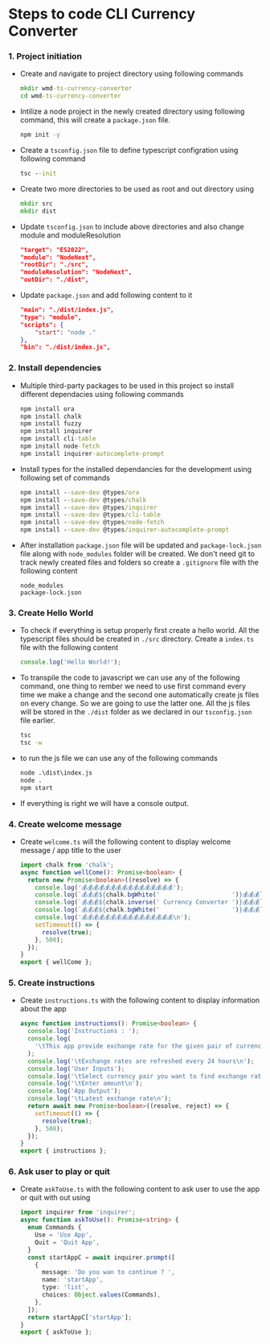# Steps to code CLI Currency Converter

### 1. Project initiation

- Create and navigate to project directory using following commands

  ```cmd
  mkdir wmd-ts-currency-converter
  cd wmd-ts-currency-converter
  ```

- Intilize a node project in the newly created directory using following command, this will create a `package.json` file.

  ```cmd
  npm init -y
  ```

- Create a `tsconfig.json` file to define typescript configration using following command

  ```cmd
  tsc --init
  ```

- Create two more directories to be used as root and out directory using

  ```cmd
  mkdir src
  mkdir dist
  ```

- Update `tsconfig.json` to include above directories and also change module and moduleResolution

  ```json
  "target": "ES2022",
  "module": "NodeNext",
  "rootDir": "./src",
  "moduleResolution": "NodeNext",
  "outDir": "./dist",
  ```

- Update `package.json` and add following content to it

  ```json
  "main": "./dist/index.js",
  "type": "module",
  "scripts": {
      "start": "node ."
  },
  "bin": "./dist/index.js",
  ```

### 2. Install dependencies

- Multiple third-party packages to be used in this project so install different dependacies using following commands

  ```cmd
  npm install ora
  npm install chalk
  npm install fuzzy
  npm install inquirer
  npm install cli-table
  npm install node-fetch
  npm install inquirer-autocomplete-prompt
  ```

- Install types for the installed dependancies for the development using following set of commands

  ```cmd
  npm install --save-dev @types/ora
  npm install --save-dev @types/chalk
  npm install --save-dev @types/inquirer
  npm install --save-dev @types/cli-table
  npm install --save-dev @types/node-fetch
  npm install --save-dev @types/inquirer-autocomplete-prompt
  ```

- After installation `package.json` file will be updated and `package-lock.json` file along with `node_modules` folder will be created. We don't need git to track newly created files and folders so create a `.gitignore` file with the following content

  ```gitignore
  node_modules
  package-lock.json
  ```

### 3. Create Hello World

- To check if everything is setup properly first create a hello world. All the typescript files should be created in `./src` directory. Create a `index.ts` file with the following content

  ```ts
  console.log('Hello World!');
  ```

- To transpile the code to javascript we can use any of the following command, one thing to rember we need to use first command every time we make a change and the second one automatically create js files on every change. So we are going to use the latter one. All the js files will be stored in the `./dist` folder as we declared in our `tsconfig.json` file earlier.

  ```cmd
  tsc
  tsc -w
  ```

- to run the js file we can use any of the following commands

  ```cmd
  node .\dist\index.js
  node .
  npm start
  ```

- If everything is right we will have a console output.

### 4. Create welcome message

- Create `welcome.ts` will the following content to display welcome message / app title to the user

  ```ts
  import chalk from 'chalk';
  async function wellCome(): Promise<boolean> {
    return new Promise<boolean>((resolve) => {
      console.log('💰💰💰💰💰💰💰💰💰💰💰💰💰💰💰💰');
      console.log(`💰💰💰${chalk.bgWhite('                    ')}💰💰💰`);
      console.log(`💰💰💰${chalk.inverse(' Currency Converter ')}💰💰💰`);
      console.log(`💰💰💰${chalk.bgWhite('                    ')}💰💰💰`);
      console.log('💰💰💰💰💰💰💰💰💰💰💰💰💰💰💰💰\n');
      setTimeout(() => {
        resolve(true);
      }, 500);
    });
  }
  export { wellCome };
  ```

### 5. Create instructions

- Create `instructions.ts` with the following content to display information about the app

  ```ts
  async function instructions(): Promise<boolean> {
    console.log('Instructions : ');
    console.log(
      '\tThis app provide exchange rate for the given pair of currencies'
    );
    console.log('\tExchange rates are refreshed every 24 hours\n');
    console.log('User Inputs');
    console.log('\tSelect currency pair you want to find exchange rate of');
    console.log('\tEnter amount\n');
    console.log('App Output');
    console.log('\tLatest exchange rate\n');
    return await new Promise<boolean>((resolve, reject) => {
      setTimeout(() => {
        resolve(true);
      }, 500);
    });
  }
  export { instructions };
  ```

### 6. Ask user to play or quit

- Create `askToUse.ts` with the following content to ask user to use the app or quit with out using

  ```ts
  import inquirer from 'inquirer';
  async function askToUse(): Promise<string> {
    enum Commands {
      Use = 'Use App',
      Quit = 'Quit App',
    }
    const startAppC = await inquirer.prompt([
      {
        message: 'Do you wan to continue ? ',
        name: 'startApp',
        type: 'list',
        choices: Object.values(Commands),
      },
    ]);
    return startAppC['startApp'];
  }
  export { askToUse };
  ```
